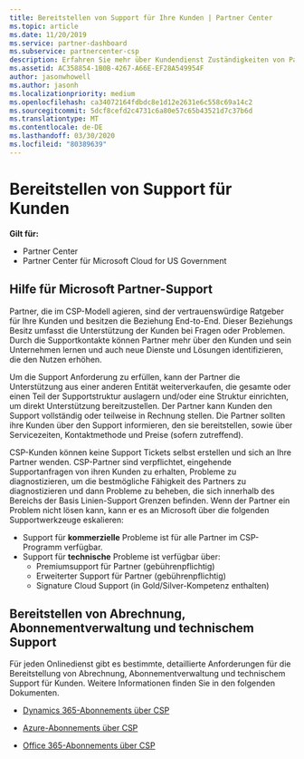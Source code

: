 ```yaml
---
title: Bereitstellen von Support für Ihre Kunden | Partner Center
ms.topic: article
ms.date: 11/20/2019
ms.service: partner-dashboard
ms.subservice: partnercenter-csp
description: Erfahren Sie mehr über Kundendienst Zuständigkeiten von Partnern im CSP-Programm.
ms.assetid: AC358854-1B0B-4267-A66E-EF28A549954F
author: jasonwhowell
ms.author: jasonh
ms.localizationpriority: medium
ms.openlocfilehash: ca34072164fdbdc8e1d12e2631e6c558c69a14c2
ms.sourcegitcommit: 5dcf8cefd2c4731c6a80e57c65b43521d7c37b6d
ms.translationtype: MT
ms.contentlocale: de-DE
ms.lasthandoff: 03/30/2020
ms.locfileid: "80389639"
---
```

# <a name="providing-support-to-your-customers"></a>Bereitstellen von Support für Kunden

**Gilt für:**

-  Partner Center
-  Partner Center für Microsoft Cloud for US Government


## <a name="microsoft-partner-support-guidance"></a>Hilfe für Microsoft Partner-Support

Partner, die im CSP-Modell agieren, sind der vertrauenswürdige Ratgeber für Ihre Kunden und besitzen die Beziehung End-to-End. Dieser Beziehungs Besitz umfasst die Unterstützung der Kunden bei Fragen oder Problemen. Durch die Supportkontakte können Partner mehr über den Kunden und sein Unternehmen lernen und auch neue Dienste und Lösungen identifizieren, die den Nutzen erhöhen.

Um die Support Anforderung zu erfüllen, kann der Partner die Unterstützung aus einer anderen Entität weiterverkaufen, die gesamte oder einen Teil der Supportstruktur auslagern und/oder eine Struktur einrichten, um direkt Unterstützung bereitzustellen.  Der Partner kann Kunden den Support vollständig oder teilweise in Rechnung stellen. Die Partner sollten ihre Kunden über den Support informieren, den sie bereitstellen, sowie über Servicezeiten, Kontaktmethode und Preise (sofern zutreffend). 

CSP-Kunden können keine Support Tickets selbst erstellen und sich an Ihre Partner wenden. CSP-Partner sind verpflichtet, eingehende Supportanfragen von ihren Kunden zu erhalten, Probleme zu diagnostizieren, um die bestmögliche Fähigkeit des Partners zu diagnostizieren und dann Probleme zu beheben, die sich innerhalb des Bereichs der Basis Linien-Support Grenzen befinden. Wenn der Partner ein Problem nicht lösen kann, kann er es an Microsoft über die folgenden Supportwerkzeuge eskalieren:

- Support für **kommerzielle** Probleme ist für alle Partner im CSP-Programm verfügbar.
-   Support für **technische** Probleme ist verfügbar über:
    -   Premiumsupport für Partner (gebührenpflichtig)
    -   Erweiterter Support für Partner (gebührenpflichtig)
    -   Signature Cloud Support (in Gold/Silver-Kompetenz enthalten)

## <a name="providing-billing-subscription-management-and-technical-support"></a>Bereitstellen von Abrechnung, Abonnementverwaltung und technischem Support 

Für jeden Onlinedienst gibt es bestimmte, detaillierte Anforderungen für die Bereitstellung von Abrechnung, Abonnementverwaltung und technischem Support für Kunden. Weitere Informationen finden Sie in den folgenden Dokumenten.

-   [Dynamics 365-Abonnements über CSP](https://www.microsoftpartnercommunity.com/t5/CSP/Microsoft-Partner-Support-Guidance/m-p/5262#M30)

-   [Azure-Abonnements über CSP](https://www.microsoftpartnercommunity.com/t5/CSP/Microsoft-Partner-Support-Guidance/m-p/5263#M31)

-   [Office 365-Abonnements über CSP](https://www.microsoftpartnercommunity.com/t5/CSP/Microsoft-Partner-Support-Guidance/m-p/5264#M32)



 

 



